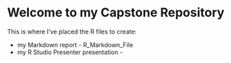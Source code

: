 # Welcome to my Capstone Repository

This is where I've placed the R files to create:
* my Markdown report - R_Markdown_File
* my R Studio Presenter presentation -
